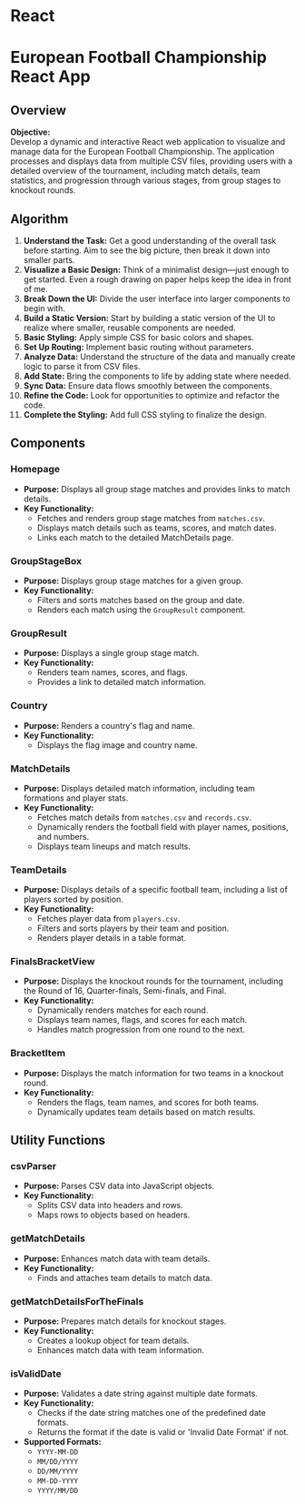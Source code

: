 # React

# European Football Championship React App

## Overview

**Objective:**  
Develop a dynamic and interactive React web application to visualize and manage data for the European Football Championship. The application processes and displays data from multiple CSV files, providing users with a detailed overview of the tournament, including match details, team statistics, and progression through various stages, from group stages to knockout rounds.

## Algorithm

1. **Understand the Task:** Get a good understanding of the overall task before starting. Aim to see the big picture, then break it down into smaller parts.
2. **Visualize a Basic Design:** Think of a minimalist design—just enough to get started. Even a rough drawing on paper helps keep the idea in front of me.
3. **Break Down the UI:** Divide the user interface into larger components to begin with.
4. **Build a Static Version:** Start by building a static version of the UI to realize where smaller, reusable components are needed.
5. **Basic Styling:** Apply simple CSS for basic colors and shapes.
6. **Set Up Routing:** Implement basic routing without parameters.
7. **Analyze Data:** Understand the structure of the data and manually create logic to parse it from CSV files.
8. **Add State:** Bring the components to life by adding state where needed.
9. **Sync Data:** Ensure data flows smoothly between the components.
10. **Refine the Code:** Look for opportunities to optimize and refactor the code.
11. **Complete the Styling:** Add full CSS styling to finalize the design.

## Components

### Homepage

- **Purpose:** Displays all group stage matches and provides links to match details.
- **Key Functionality:**
  - Fetches and renders group stage matches from `matches.csv`.
  - Displays match details such as teams, scores, and match dates.
  - Links each match to the detailed MatchDetails page.

### GroupStageBox

- **Purpose:** Displays group stage matches for a given group.
- **Key Functionality:**
  - Filters and sorts matches based on the group and date.
  - Renders each match using the `GroupResult` component.

### GroupResult

- **Purpose:** Displays a single group stage match.
- **Key Functionality:**
  - Renders team names, scores, and flags.
  - Provides a link to detailed match information.

### Country

- **Purpose:** Renders a country's flag and name.
- **Key Functionality:**
  - Displays the flag image and country name.

### MatchDetails

- **Purpose:** Displays detailed match information, including team formations and player stats.
- **Key Functionality:**
  - Fetches match details from `matches.csv` and `records.csv`.
  - Dynamically renders the football field with player names, positions, and numbers.
  - Displays team lineups and match results.

### TeamDetails

- **Purpose:** Displays details of a specific football team, including a list of players sorted by position.
- **Key Functionality:**
  - Fetches player data from `players.csv`.
  - Filters and sorts players by their team and position.
  - Renders player details in a table format.

### FinalsBracketView

- **Purpose:** Displays the knockout rounds for the tournament, including the Round of 16, Quarter-finals, Semi-finals, and Final.
- **Key Functionality:**
  - Dynamically renders matches for each round.
  - Displays team names, flags, and scores for each match.
  - Handles match progression from one round to the next.

### BracketItem

- **Purpose:** Displays the match information for two teams in a knockout round.
- **Key Functionality:**
  - Renders the flags, team names, and scores for both teams.
  - Dynamically updates team details based on match results.

## Utility Functions

### csvParser

- **Purpose:** Parses CSV data into JavaScript objects.
- **Key Functionality:**
  - Splits CSV data into headers and rows.
  - Maps rows to objects based on headers.

### getMatchDetails

- **Purpose:** Enhances match data with team details.
- **Key Functionality:**
  - Finds and attaches team details to match data.

### getMatchDetailsForTheFinals

- **Purpose:** Prepares match details for knockout stages.
- **Key Functionality:**
  - Creates a lookup object for team details.
  - Enhances match data with team information.

### isValidDate

- **Purpose:** Validates a date string against multiple date formats.
- **Key Functionality:**
  - Checks if the date string matches one of the predefined date formats.
  - Returns the format if the date is valid or 'Invalid Date Format' if not.
- **Supported Formats:**
  - `YYYY-MM-DD`
  - `MM/DD/YYYY`
  - `DD/MM/YYYY`
  - `MM-DD-YYYY`
  - `YYYY/MM/DD`
